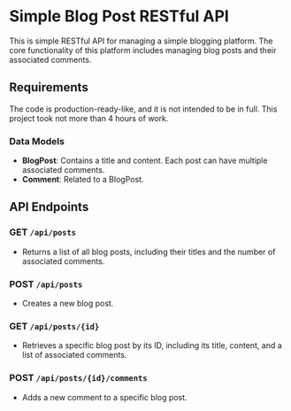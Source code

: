 # Simple Blog Post RESTful API

This is simple RESTful API for managing a simple blogging platform. The core functionality of this platform includes managing blog posts and their associated comments.

## Requirements

The code is production-ready-like, and it is not intended to be in full. This project took not more than 4 hours of work.

### Data Models
- **BlogPost**: Contains a title and content. Each post can have multiple associated comments.
- **Comment**: Related to a BlogPost.

## API Endpoints

### **GET** `/api/posts`
- Returns a list of all blog posts, including their titles and the number of associated comments.

### **POST** `/api/posts`
- Creates a new blog post.

### **GET** `/api/posts/{id}`
- Retrieves a specific blog post by its ID, including its title, content, and a list of associated comments.

### **POST** `/api/posts/{id}/comments`
- Adds a new comment to a specific blog post.
